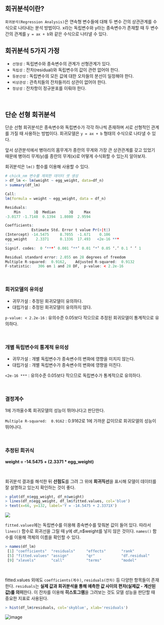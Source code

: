 ## 회귀분석이란?
`회귀분석(Regression Analysis)`은 연속형 변수들에 대해 두 변수 간의 상관관계를 수식으로 나타내는 분석 방법이다. x라는 독립변수와 y라는 종속변수가 존재할 때 두 변수 간의 관계를 `y = ax + b`와 같은 수식으로 나타낼 수 있다.

## 회귀분석 5가지 가정
- `선형성` : 독립변수와 종속변수의 관계가 선형관계가 있다.
- `독립성` : 잔차(residual)와 독립변수의 값이 관련 없어야 한다.
- `등분산성` : 독립변수의 모든 값에 대한 오차들의 분선이 일정해야 한다.
- `비상관성` : 관측치들의 잔차들끼리 상관이 없어야 한다.
- `정상성` : 잔차항이 정규분포를 이뤄야 한다.

<br>

## 단순 선형 회귀분석
단순 선형 회귀분석은 종속변수와 독립변수가 각각 하나씩 존재하며 서로 선형적인 관계를 가질 때 사용하는 방법이다. 회귀모델은 `y = ax + b` 형태의 수식으로 나타낼 수 있다.

앞서 상관분석에서 병아리의 몸무게가 종란의 무게와 가장 큰 상관관계를 갖고 있었기 때문에 병아리 무게(y)를 종란의 무게(x)로 어떻게 수식화할 수 있는지 알아보자.

회귀분석은 `lm()` 함수를 이용해 사용할 수 있다.
```r
# chick_nm 변수를 제외한 데이터 셋 생성
> df_lm <- lm(weight ~ egg_weight, data=df_n)
> summary(df_lm)

Call:
lm(formula = weight ~ egg_weight, data = df_n)

Residuals:
    Min      1Q  Median      3Q     Max 
-3.0177 -1.7148  0.1394  1.8080  2.9594 

Coefficients:
            Estimate Std. Error t value Pr(>|t|)    
(Intercept) -14.5475     8.7055  -1.671    0.106    
egg_weight    2.3371     0.1336  17.493   <2e-16 ***
---
Signif. codes:  0 ‘***’ 0.001 ‘**’ 0.01 ‘*’ 0.05 ‘.’ 0.1 ‘ ’ 1

Residual standard error: 2.055 on 28 degrees of freedom
Multiple R-squared:  0.9162,	Adjusted R-squared:  0.9132 
F-statistic:   306 on 1 and 28 DF,  p-value: < 2.2e-16
```
<br>

### 회귀모델의 유의성
- 귀무가설 : 추정된 회귀모델이 유의하다.
- 대립가설 : 추정된 회귀모델이 유의하지 않다.

`p-value: < 2.2e-16` : 유의수준 0.05보다 작으므로 추정된 회귀모델이 통계적으로 유의하다.

<br>

### 개별 독립변수의 통계적 유의성
- 귀무가설 : 개별 독립변수가 종속변수의 변화에 영향을 미치지 않는다.
- 대립가설 : 개별 독립변수가 종속변수의 변화에 영향을 미친다.

`<2e-16 ***` : 유의수준 0.05보다 작으므로 독립변수가 통계적으로 유의하다.

<br>

### 결정계수
1에 가까울수록 회귀모델의 성능이 뛰어나다고 판단한다.

`Multiple R-squared:  0.9162` : 0.9162로 1에 가까운 값이므로 회귀모델의 성능이 뛰어나다.

<br>

### 추정된 회귀식
**weight = -14.5475 + (2.3371 * egg_weight)**

<br>

회귀분석 결과를 해석한 뒤 **산점도**를 그려 그 위에 **회귀직선**을 표시해 모델이 데이터를 잘 설명하고 있는지 확인하는 것이 좋다.

```r
> plot(df_n$egg_weight, df_n$weight)
> lines(df_n$egg_weight, df_lm$fitted.values, col='blue')
> text(x=66, y=132, label='Y = -14.5475 + 2.3371X')
```
![](https://velog.velcdn.com/images/ddoddo/post/1ab1f946-bd66-4b0f-a532-2414e0f396a5/image.png)<br>

`fitted.values`에는 독립변수를 이용해 종속변수를 맞춰본 값이 들어 있다. 따라서 `lines()` 함수로 회귀선을 그릴 때 y에 df_n$weight를 넣지 않은 것이다. `names()` 함수를 이용해 객체의 이름을 확인할 수 있다.

```r
> names(df_lm)
 [1] "coefficients"  "residuals"     "effects"       "rank"         
 [5] "fitted.values" "assign"        "qr"            "df.residual"  
 [9] "xlevels"       "call"          "terms"         "model" 
```

<br>

fitted.values 외에도 `coefficients(계수)`, `residuals(잔차)` 등 다양한 항목들이 존재한다. `residuals`는 **실제 값과 회귀분석을 통해 예측한 값 사이의 편차(실제값 - 계산된 값)를 의미**한다. 이 잔차를 이용해 **히스토그램**을 그려보는 것도 모델 성능을 판단할 때 중요한 지표로 사용된다.

```r
> hist(df_lm$residuals, col='skyblue', xlab='residuals')
```

![image](https://user-images.githubusercontent.com/100760303/211191988-5730179f-9874-4dfe-8027-34934353db5d.png)

